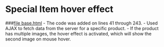 # Special Item hover effect

###[file base.html](bigcommerce/templates/layout/base.html)
    - The code was added on lines 41 through 243.
    - Used AJAX to fetch data from the server for a specific product.
    - If the product has multiple images, the hover effect is activated, which will show the second image on mouse hover.
